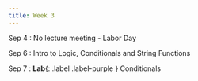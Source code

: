 ```yaml
---
title: Week 3
---
```


Sep 4
: No lecture meeting - Labor Day
  
Sep 6
: Intro to Logic, Conditionals and String Functions

Sep 7
: **Lab**{: .label .label-purple } Conditionals


